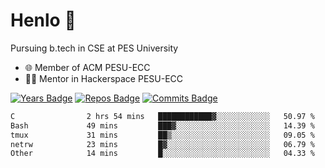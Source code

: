 
# Henlo 🌊

Pursuing b.tech in CSE at PES University

 - 🌐 Member of ACM PESU-ECC
 - 👨‍💻 Mentor in Hackerspace PESU-ECC

 [![Years Badge](https://badges.pufler.dev/years/bwaklog)](https://badges.pufler.dev) 
 [![Repos Badge](https://badges.pufler.dev/repos/bwaklog)](https://badges.pufler.dev)
 [![Commits Badge](https://badges.pufler.dev/commits/monthly/bwaklog)](https://badges.pufler.dev)

<!--START_SECTION:waka-->

```txt
C                2 hrs 54 mins   ████████████▓░░░░░░░░░░░░   50.97 %
Bash             49 mins         ███▓░░░░░░░░░░░░░░░░░░░░░   14.39 %
tmux             31 mins         ██▒░░░░░░░░░░░░░░░░░░░░░░   09.05 %
netrw            23 mins         █▓░░░░░░░░░░░░░░░░░░░░░░░   06.79 %
Other            14 mins         █░░░░░░░░░░░░░░░░░░░░░░░░   04.33 %
```

<!--END_SECTION:waka-->
